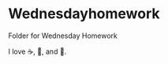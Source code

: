 Wednesdayhomework
=================

Folder for Wednesday Homework

I love :coffee:, :pizza:, and :dancer:.
